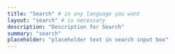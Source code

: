 ```yaml
---
title: "Search" # in any language you want
layout: "search" # is necessary
description: "Description for Search"
summary: "search"
placeholder: "placeholder text in search input box"
---
```


